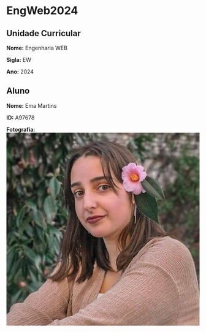 # EngWeb2024

## Unidade Curricular

**Nome:** Engenharia WEB

**Sigla:** EW

**Ano:** 2024

## Aluno
**Nome:** Ema Martins

**ID:** A97678

**Fotografia:** 
![Fotografia](./Foto.jpg)
